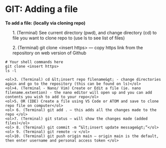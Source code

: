 # GIT: Adding a file

**To add a file: (locally via cloning repo)**
<ol>1. (Terminal) See current directory (pwd), and change directory (cd) to file you want to clone repo to (use ls to see list of files)</ol>
<ol>2. (Terminal) git clone &lt;insert https&gt; — copy https link from the repository on web version of Github</ol>

```shell
# Your shell commands here
git clone <insert https>
ls -l

<ol>3. (Terminal) cd &lt;insert repo filename&gt; - change directories  again and go to the repository (this can be found on ls)</ol>
<ol>4. (Terminal - Nano/ Vim) Create or Edit a file (ie. nano filename.extention) - the nano editor will open up and you can add contents you wish to add to your repo</ol>
<ol>5. OR (IDE) Create a file using VS Code or ATOM and save to clone repo file on computer</ol>
<ol> 6. (Terminal) git add . — this adds all the changes made to the repo </ol>
<ol>7. (Terminal) git status — will show the changes made (added files)</ol>
<ol> 8. (Terminal) git commit -m “&lt;insert update message&gt;”</ol>
<ol> 9. (Terminal) git remote -v </ol>
<ol>10. (Terminal) git push origin main — origin main is the default, then enter username and personal access token </ol>
